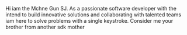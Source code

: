 Hi iam the Mchne Gun SJ. As a passionate software developer with the intend to build innovative solutions and collaborating with talented teams iam here to solve problems with a single keystroke.
Consider me your brother from another sdk mother 
<!---
mchnegunsj06/mchnegunsj06 is a ✨ special ✨ repository because its `README.md` (this file) appears on your GitHub profile.
You can click the Preview link to take a look at your changes.
--->
